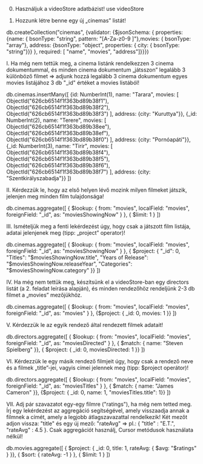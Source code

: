0. Használjuk a videoStore adatbázist!
   use videoStore

1. Hozzunk létre benne egy új „cinemas” listát!

db.createCollection("cinemas", {validator: {$jsonSchema: { properties: {name: { bsonType: "string", pattern: "[A-Za-z0-9 ]"},movies: { bsonType: "array"}, address: {bsonType: "object",
properties: { city: { bsonType: "string"}}} },
required: [ "name", "movies", "address"]}}})

I. Ha még nem tettük meg, a cinema listánk rendelkezzen 3 cinema dokumentummal, és minden cinema dokumentum „játsszon” legalább 3 különböző filmet => adjunk hozzá legalább 3 cinema dokumentum egyes movies listájához 3 db "\_id" értéket a movies listából!

db.cinemas.insertMany([
{id: NumberInt(1),
name: "Tarara",
movies: [
ObjectId("626cb6514f1f363bd89b38f1"),
ObjectId("626cb6514f1f363bd89b38f2"),
ObjectId("626cb6514f1f363bd89b38f3")
],
address: {city: "Kuruttya"}},
{\_id: NumberInt(2),
name: "Terere",
movies: [
ObjectId("626cb6514f1f363bd89b38ee"),
ObjectId("626cb6514f1f363bd89b38ef"),
ObjectId("626cb6514f1f363bd89b38f0")
],
address: {city: "Pornóapáti"}},
{\_id: NumberInt(3),
name: "Tirir",
movies: [
ObjectId("626cb6514f1f363bd89b38f4"),
ObjectId("626cb6514f1f363bd89b38f5"),
ObjectId("626cb6514f1f363bd89b38f6"),
ObjectId("626cb6514f1f363bd89b38f7")
],
address: {city: "Szentkirályszabadja"}}
])

II. Kérdezzük le, hogy az első helyen lévő mozink milyen filmeket játszik, jelenjen meg minden film tulajdonsága!

db.cinemas.aggregate([
{
$lookup: {
from: "movies",
localField: "movies",
foreignField: "_id",
as: "moviesShowingNow"
}
},
{ $limit: 1 }
])

III. Ismételjük meg a fenti lekérdezést úgy, hogy csak a játszott film listája, adatai jelenjenek meg (tipp: „project” operator)!

db.cinemas.aggregate([
{
$lookup: {
from: "movies",
localField: "movies",
foreignField: "_id",
as: "moviesShowingNow"
}
},
{ $project: { "_id": 0, "Titles": "$moviesShowingNow.title", "Years of Release": "$moviesShowingNow.releaseYear", "Categories": "$moviesShowingNow.category" }}
])

IV. Ha még nem tettük meg, készítsünk el a videoStore-ban egy directors listát (a 2. feladat leírása alapján), és minden rendezőhöz rendeljünk 2-3 db filmet a „movies” mezőjükhöz.

db.cinemas.aggregate([
{
$lookup: {
from: "movies",
localField: "movies",
foreignField: "_id",
as: "movies"
}
},
{$project: { _id: 0, movies: 1 }}
])

V. Kérdezzük le az egyik rendező által rendezett filmek adatait!

db.directors.aggregate([
{
$lookup: {
from: "movies",
localField: "movies",
foreignField: "_id",
as: "moviesDirected"
}
},
{ $match: { name: "Steven Spielberg" }},
{ $project: { _id: 0, moviesDirected: 1 }}
])

VI. Kérdezzük le egy másik rendező filmjeit úgy, hogy csak a rendező neve és a filmek „title”-jei, vagyis címei jelennek meg (tipp: $project operátor)!

db.directors.aggregate([
{
$lookup: {
from: "movies",
localField: "movies",
foreignField: "_id",
as: "moviesTitles"
}
},
{ $match: { name: "James Cameron" }},
{$project: { _id: 0, name: 1, "moviesTitles.title": 1}}
])

VII. Adj pár szavazatot egy-egy filmre ("ratings"), ha még nem tetted meg. Írj egy lekérdezést az aggregáció segítségével, amely visszaadja annak a filmnek a címét, amely a legjobb átlagszavazattal rendelkezik! Két mezőt adjon vissza: "title" és egy új mező: "rateAvg" => pl.: { "title" : "E.T.", "rateAvg" : 4.5 }. Csak aggregációt használj, Cursor metódusok használata nélkül!

db.movies.aggregate([
{ $project: { _id: 0, title: 1, rateAvg: { $avg: "$ratings" } }},
{ $sort: { rateAvg: -1 } },
{ $limit: 1 }
])
